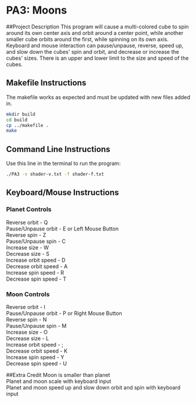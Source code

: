 # PA3: Moons
##Project Description
This program will cause a multi-colored cube to spin around its own center axis and orbit around a center point, while another smaller cube orbits around the first, while spinning on its own axis.
Keyboard and mouse interaction can pause/unpause, reverse, speed up, and slow down the cubes' spin and orbit, and decrease or increase the cubes' sizes. There is an upper and lower limit to the size and speed of the cubes.

## Makefile Instructions 
The makefile works as expected and must be updated with new files added in.

```bash
mkdir build
cd build
cp ../makefile .
make
```

## Command Line Instructions
Use this line in the terminal to run the program:
```bash
./PA3 -v shader-v.txt -f shader-f.txt
```

## Keyboard/Mouse Instructions
### Planet Controls
Reverse orbit - Q<br/>
Pause/Unpause orbit - E or Left Mouse Button<br/>
Reverse spin - Z<br/>
Pause/Unpause spin - C<br/>
Increase size - W<br/>
Decrease size - S<br/>
Increase orbit speed - D<br/>
Decrease orbit speed - A<br/>
Increase spin speed - R<br/>
Decrease spin speed - T

### Moon Controls
Reverse orbit - I<br/>
Pause/Unpause orbit - P or Right Mouse Button<br/>
Reverse spin - N<br/>
Pause/Unpause spin - M<br/>
Increase size - O<br/>
Decrease size - L<br/>
Increase orbit speed - ;<br/>
Decrease orbit speed - K<br/>
Increase spin speed - Y<br/>
Decrease spin speed - U

##Extra Credit
Moon is smaller than planet<br/>
Planet and moon scale with keyboard input<br/>
Planet and moon speed up and slow down orbit and spin with keyboard input